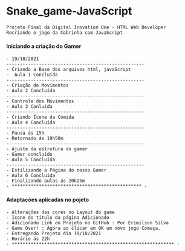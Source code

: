 # Snake_game-JavaScript
    Projeto Final da Digital Inovation One - HTML Web Developer
    Recriando o jogo da Cobrinha com JavaScript

#### Iniciando a criação do Gamer
    - 19/10/2021
    ---------------------------------------------------
    - Criando a Base dos arquivos html, javaScript
    -  Aula 1 Concluída
    ---------------------------------------------------
    - Criação de Movimentos 
    - Aula 2 Concluída
    ---------------------------------------------------
    - Controle dos Movimentos
    - Aula 3 Conluída 
    ---------------------------------------------------
    - Criando Ícone da Comida
    - Aula 4 Concluída
    ---------------------------------------------------
    - Pausa ás 15h
    - Retornado ás 19h50m
    ---------------------------------------------------
    - Ajuste da estrutura do gamer
    - Gamer concluído
    - Aula 5 Concluída
    ---------------------------------------------------
    - Estilizando a Página do nosso Gamer
    - Aula 6 Concluída
    - Finalizando aulas ás 20h25m
    - ************************************************ -

#### Adaptações aplicadas no pojeto
    - Alterações das cores no Layout do game
    - Ícone do titulo da página Adicionado
    - Adicionado Link do Projeto no GitHub : Por Erimilson Silva
    - Game Over! : Agora ao clicar em OK um novo jogo Começa.
    - Entregando Projeto dia 19/10/2021
    - Horário ás 22h
    - ************************************************************ -
